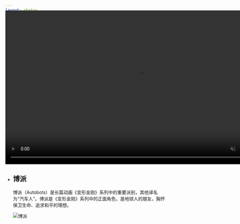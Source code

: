 ```yaml
---
layout: photos
title: "相册"
date: 2017-10-03 10:48:33
description: ""
aplayer: true
fixed: false
---
```

<div class="content">
	<div class="vidage" style="margin-top: -110px;">
		<video class="vidage-video" width="830" height="480" preload="metadata" loop autoplay muted>
			<source src="/photos/photos/bg.webm" type="video/webm">
			<source src="/photos/photos/bg.mp4" type="video/mp4">
		</video>
	</div>
	<div class="iw_wrapper">
		<ul class="iw_thumbs" id="iw_thumbs">
			<li>
				<div><h2>博派</h2><p>博派（Autobots）是长篇动画《变形金刚》系列中的重要派别，其他译名为“汽车人”。博派是《变形金刚》系列中的正面角色，是地球人的朋友，胸怀保卫生命、追求和平的理想。</p></div>
				<img src="/photos/photos/20200625140704.jpg" alt="博派"/>
			</li>
		</ul>
	</div>
</div>


<script type="text/javascript" src="/js/ypn.js/jquery.min.js"></script>
<script type="text/javascript" src="/js/ypn.js/jquery.masonry.min.js"></script>
<script type="text/javascript" src="/js/ypn.js/jquery.easing.1.3.js"></script>
<!-- 加载图片 -->
<script type="text/javascript">
$(document).ready(function(){
    $.getJSON("../../photos/data.json", function (data) {
        render(data);
    });
    function render(data) {
        var html, li = "";
        for (var i = 0; i < data.length; i++) {
            //li += '<li style="list-style-type:none"><p><span class="authorLabel">'+ data[i].title +'</span> 创建于 '+ data[i].desc +'</p><img src="' + data[i].url + '" alt="Thumb'+ i +'"/></li>';
            li += '<li><div><h2>'+ data[i].title +'</h2><p>'+ data[i].desc +'</p></div><img src="' + data[i].url + '" alt="'+ data[i].title +'"/></li>';			
        }
        $(".iw_thumbs").append(li);
    }
})
</script>